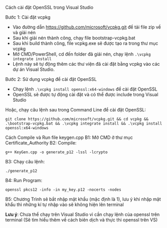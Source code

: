 Cách cài đặt OpenSSL trong Visual Studio

Bước 1: Cài đặt vcpkg
- Vào đường dẫn https://github.com/microsoft/vcpkg.git để tải file zip về và giải nén
- Sau khi giải nén thành công, chạy file bootstrap-vcpkg.bat
- Sau khi build thành công, file vcpkg.exe sẽ được tạo ra trong thư mục vcpkg
- Mở CMD/PowerShell, cd đến folder đã giải nén, chạy lệnh `.\vcpkg integrate install`
- Lệnh này sẽ tự động thêm các thư viện đã cài đặt bằng vcpkg vào các dự án Visual Studio.

Bước 2: Sử dụng vcpkg để cài đặt OpenSSL
- Chạy lệnh `.\vcpkg install openssl:x64-windows` để cài đặt OpenSSL
- OpenSSL sẽ được tự động cài đặt và có thể được include trong Visual Studio

Hoặc, chạy câu lệnh sau trong Command Line để cài đặt OpenSSL:
```
git clone https://github.com/microsoft/vcpkg.git && cd vcpkg && .\bootstrap-vcpkg.bat && .\vcpkg integrate install && .\vcpkg install openssl:x64-windows
```

Cách Compile và Run file keygen.cpp
B1: Mở CMD ở thư mục Certificate_Authority
B2: Compile: 
```
g++ KeyGen.cpp -o generate_p12 -lssl -lcrypto
```
B3: Chạy câu lệnh:
```
./generate_p12
```
B4: Run Program: 
```
openssl pkcs12 -info -in my_key.p12 -nocerts -nodes
```
B5: Chương Trình sẽ bắt nhập mật khẩu (mặc định là 1), lưu ý khi nhập mật khẩu thì những kí tự nhập vào sẽ không hiện lên terminal

**Lưu ý**: Chưa thể chạy trên Visual Studio vì cần chạy lệnh của openssl trên terminal (Sẽ tìm hiểu thêm về cách biên dịch và thực thi openssl trên VS)
